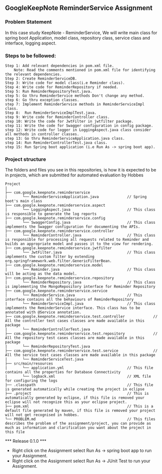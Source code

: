 ## GoogleKeepNote ReminderService Assignment

### Problem Statement

In this case study KeepNote - ReminderService, We will write main class for spring boot Application, model class, repository class, service class and interface, logging aspect.

### Steps to be followed:

    Step 1: Add relevant dependencies in pom.xml file. 
        Note: Read the comments mentioned in pom.xml file for identifying the relevant dependencies.
    Step 2: Create ReminderServiceDB.
    Step 3: Write code for model class(i.e Reminder class).
    Step 4: Write code for ReminderRepository if needed.
    Step 5: Run ReminderRepositoryTest.java. 
    step 5: Go thru ReminderService methods Don't change any method.
    step 6: Go thru exception classes.
    step 7: Implement ReminderService methods in ReminderServiceImpl class.
    Step 8:  Run ReminderServiceImplTest.java.
    step 9: Write code for ReminderController class.
    step 10: Write the code for JwtFilter in jwtfilter package.
    step 11: Write the code for Swagger configuration in config package.
    step 12: Write code for logger in LoggingAspect.java class consider all methods in controller classes.
    step 13: Go thru ReminderServiceApplication.java class.
    step 14: Run ReminderControllerTest.java class.
    step 15: Run Spring boot application (i.e Run As -> spring boot app).


### Project structure

The folders and files you see in this repositories, is how it is expected to be in projects, which are submitted for automated evaluation by Hobbes

    Project
	|
	├── com.google.keepnote.reminderservice
	|	    └── ReminderServiceApplication.java             // Spring boot's main class
	├── com.google.keepnote.reminderservice.aspect
	|	    └── LoggingAspect.java                          // This class is responsible to generate the log reports
	├── com.google.keepnote.reminderservice.config             
    |       └── SwaggerConfig.java                          // This class implements the Swagger configuration for documenting the APIs.
	├── com.google.keepnote.reminderservice.controller
	|		└── ReminderController.java                     // This class is responsible for processing all requests related to Reminder and builds an appropriate model and passes it to the view for rendering.
	├── com.google.keepnote.reminderservice.jwtfilter             
    |       └── JwtFilter.java                              // This class implements the custom filter by extending org.springframework.web.filter.GenericFilterBean.
	├── com.google.keepnote.reminderservice.model
	|		└── Reminder.java                               // This class will be acting as the data model.
	├── com.google.keepnote.reminderservice.repository
	|		└── ReminderRepository.java                     // This class is implementing the MongoRepository interface for Reminder Repository
	├── com.google.keepnote.reminderservice.service
	|		└── ReminderService.java                        // This interface contains all the behaviours of ReminderRepository
	|		└── ReminderServiceImpl.java                    // This class implements the ReminderService interface. This class has to be annotated with @Service annotation.
	├── com.google.keepnote.reminderservice.test.controller             // All the controller test cases classes are made available in this package
	|		└── ReminderControllerTest.java
	├── com.google.keepnote.reminderservice.test.repository             // All the repository test cases classes are made available in this package
	|		└── ReminderRepositoryTest.java
	├── com.google.keepnote.reminderservice.test.service                // All the service test cases classes are made available in this package
	|		└── ReminderServiceTest.java
	├── src/main/resources
	|		└── application.yml                             // This file contains all the properties for Database Connectivity
	|		└── logback.xml                                 // XML file for configuring the logs
	├── .classpath			                                // This file is generated automatically while creating the project in eclipse
	├── .project			                                // This is automatically generated by eclipse, if this file is removed your eclipse will not recognize this as your eclipse project. 
	├── pom.xml 			                                // This is a default file generated by maven, if this file is removed your project will not get recognised in hobbes.
	└── PROBLEM.md  		                                // This files describes the problem of the assignment/project, you can provide as much as information and clarification you want about the project in this file

*** Release 0.1.0 ***

- Right click on the Assignment select Run As -> spring boot app to run your Assignment.
- Right click on the Assignment select Run As -> JUnit Test to run your Assignment.